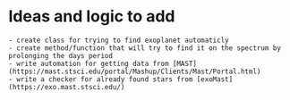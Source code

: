 # Ideas and logic to add
    - create class for trying to find exoplanet automaticly
    - create method/function that will try to find it on the spectrum by prolonging the days period
    - write automation for getting data from [MAST](https://mast.stsci.edu/portal/Mashup/Clients/Mast/Portal.html)
    - write a checker for already found stars from [exoMast](https://exo.mast.stsci.edu/)
